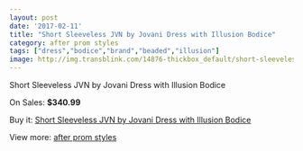```yaml
---
layout: post
date: '2017-02-11'
title: "Short Sleeveless JVN by Jovani Dress with Illusion Bodice"
category: after prom styles
tags: ["dress","bodice","brand","beaded","illusion"]
image: http://img.transblink.com/14876-thickbox_default/short-sleeveless-jvn-by-jovani-dress-with-illusion-bodice.jpg
---
```

Short Sleeveless JVN by Jovani Dress with Illusion Bodice

On Sales: **$340.99**
<a href="https://www.transblink.com/en/after-prom-styles/4747-short-sleeveless-jvn-by-jovani-dress-with-illusion-bodice.html"><amp-img layout="responsive" width="600" height="600" src="//img.transblink.com/14876-thickbox_default/short-sleeveless-jvn-by-jovani-dress-with-illusion-bodice.jpg" alt="Short Sleeveless JVN by Jovani Dress with Illusion Bodice 0" /></a>
<a href="https://www.transblink.com/en/after-prom-styles/4747-short-sleeveless-jvn-by-jovani-dress-with-illusion-bodice.html"><amp-img layout="responsive" width="600" height="600" src="//img.transblink.com/14878-thickbox_default/short-sleeveless-jvn-by-jovani-dress-with-illusion-bodice.jpg" alt="Short Sleeveless JVN by Jovani Dress with Illusion Bodice 1" /></a>
<a href="https://www.transblink.com/en/after-prom-styles/4747-short-sleeveless-jvn-by-jovani-dress-with-illusion-bodice.html"><amp-img layout="responsive" width="600" height="600" src="//img.transblink.com/14877-thickbox_default/short-sleeveless-jvn-by-jovani-dress-with-illusion-bodice.jpg" alt="Short Sleeveless JVN by Jovani Dress with Illusion Bodice 2" /></a>

Buy it: [Short Sleeveless JVN by Jovani Dress with Illusion Bodice](https://www.transblink.com/en/after-prom-styles/4747-short-sleeveless-jvn-by-jovani-dress-with-illusion-bodice.html "Short Sleeveless JVN by Jovani Dress with Illusion Bodice")

View more: [after prom styles](https://www.transblink.com/en/55-after-prom-styles "after prom styles")